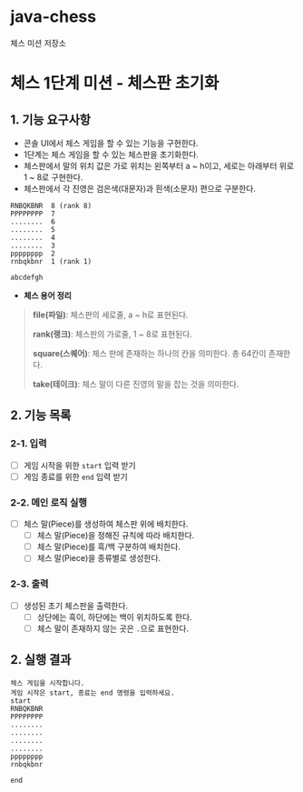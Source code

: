 # java-chess

체스 미션 저장소

# 체스 1단계 미션 - 체스판 초기화

## 1. 기능 요구사항
- 콘솔 UI에서 체스 게임을 할 수 있는 기능을 구현한다.
- 1단계는 체스 게임을 할 수 있는 체스판을 초기화한다.
- 체스판에서 말의 위치 값은 가로 위치는 왼쪽부터 a ~ h이고, 세로는 아래부터 위로 1 ~ 8로 구현한다.
- 체스판에서 각 진영은 검은색(대문자)과 흰색(소문자) 편으로 구분한다.
```
RNBQKBNR  8 (rank 8)
PPPPPPPP  7
........  6
........  5
........  4
........  3
pppppppp  2
rnbqkbnr  1 (rank 1)

abcdefgh
```

- **체스 용어 정리**
> **file(파일)**: 체스판의 세로줄, a ~ h로 표현된다.
> 
> **rank(랭크)**: 체스판의 가로줄, 1 ~ 8로 표현된다.
> 
> **square(스퀘어)**: 체스 판에 존재하는 하나의 칸을 의미한다. 총 64칸이 존재한다.
> 
> **take(테이크)**: 체스 말이 다른 진영의 말을 잡는 것을 의미한다.


## 2. 기능 목록


### 2-1. 입력
- [ ] 게임 시작을 위한 `start` 입력 받기
- [ ] 게임 종료를 위한 `end` 입력 받기

### 2-2. 메인 로직 실행

- [ ] 체스 말(Piece)를 생성하여 체스판 위에 배치한다.
  - [ ] 체스 말(Piece)을 정해진 규칙에 따라 배치한다.
  - [ ] 체스 말(Piece)를 흑/백 구분하여 배치한다.
  - [ ] 체스 말(Piece)을 종류별로 생성한다.

### 2-3. 출력

- [ ] 생성된 초기 체스판을 출력한다.
  - [ ] 상단에는 흑이, 하단에는 백이 위치하도록 한다.
  - [ ] 체스 말이 존재하지 않는 곳은 `.`으로 표현한다.

## 2. 실행 결과

```
체스 게임을 시작합니다.
게임 시작은 start, 종료는 end 명령을 입력하세요.
start
RNBQKBNR
PPPPPPPP
........
........
........
........
pppppppp
rnbqkbnr

end

```

